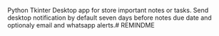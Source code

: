 Python Tkinter Desktop app for store important notes or tasks.
Send desktop notification by default seven days before notes due date and optionaly email and 
whatsapp alerts.# REMINDME
